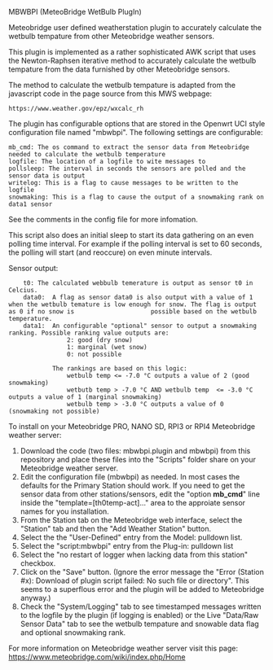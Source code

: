 MBWBPI (MeteoBridge WetBulb PlugIn)

Meteobridge user defined weatherstation plugin to accurately calculate the wetbulb tempature from other Meteobridge weather sensors.

This plugin is implemented as a rather sophisticated AWK script that uses the Newton-Raphsen iterative method to accurately calculate the wetbulb tempature from the data furnished by other Meteobridge sensors.

The method to calculate the wetbulb tempature is adapted from the javascript code in the page source from this MWS webpage:

    https://www.weather.gov/epz/wxcalc_rh

The plugin has configurable options that are stored in the Openwrt UCI style configuration file named "mbwbpi". The following settings are configurable:

    mb_cmd: The os command to extract the sensor data from Meteobridge needed to calculate the wetbulb temperature
    logfile: The location of a logfile to wite messages to
    pollsleep: The interval in seconds the sensors are polled and the sensor data is output
    writelog: This is a flag to cause messages to be written to the logfile
    snowmaking: This is a flag to cause the output of a snowmaking rank on data1 sensor

See the comments in the config file for more infomation.

This script also does an initial sleep to start its data gathering on an even polling time interval. For example if the polling interval is set to 60 seconds, the polling will start (and reoccure) on even minute intervals.

Sensor output:

        t0: The calculated webbulb temerature is output as sensor t0 in Celcius.
        data0:  A flag as sensor data0 is also output with a value of 1 when the wetbulb temature is low enough for snow. The flag is output as 0 if no snow is                     possible based on the wetbulb temperature.
        data1:  An configurable "optional" sensor to output a snowmaking ranking. Possible ranking value outputs are:
                    2: good (dry snow)
                    1: marginal (wet snow)
                    0: not possible
                    
                The rankings are based on this logic:
                    wetbulb temp <= -7.0 °C outputs a value of 2 (good snowmaking)
                    wetbutb temp > -7.0 °C AND wetbulb temp  <= -3.0 °C outputs a value of 1 (marginal snowmaking)
                    wetbulb temp > -3.0 °C outputs a value of 0 (snowmaking not possible)

To install on your Meteobridge PRO, NANO SD, RPI3 or RPI4 Meteobridge weather server:

1) Download the code (two files: mbwbpi.plugin and mbwbpi) from this repository and place these files into the "Scripts" folder share on your Meteobridge weather server.
2) Edit the configuration file (mbwbpi) as needed. In most cases the defaults for the Primary Station should work. If you need to get the sensor data from other stations/sensors, edit the "option <b>mb_cmd</b>" line inside the "template=[th0temp-act]..." area to the approiate sensor names for you installation.
3) From the Station tab on the Meteobridge web interface, select the "Station" tab and then the "Add Weather Station" button.
4) Select the the "User-Defined" entry from the Model: pulldown list.
5) Select the "script:mbwbpi" entry from the Plug-in: pulldown list
6) Select the "no restart of logger when lacking data from this station" checkbox.
7) Click on the "Save" button. (Ignore the error message the "Error (Station #x): Download of plugin script failed: No such file or directory". This seems to a superflous error and the plugin will be added to Meteobridge anyway.)
8) Check the "System/Logging" tab to see timestamped messages written to the logfile by the plugin (if logging is enabled) or the Live "Data/Raw Sensor Data" tab to see the wetbulb tempature and snowable data flag and optional snowmaking rank.

For more information on Meteobridge weather server visit this page: https://www.meteobridge.com/wiki/index.php/Home
